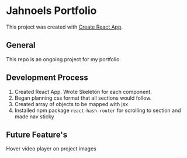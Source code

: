# Jahnoels Portfolio

This project was created with [Create React App](https://github.com/facebook/create-react-app).

## General 

This repo is an ongoing project for my portfolio. 

## Development Process

1. Created React App. Wrote Skeleton for each component.
2. Began planning css format that all sections would follow.
3. Created array of objects to be mapped with jsx 
4. Installed npm package `react-hash-router` for scrolling to section and made nav sticky
   

## Future Feature's

Hover video player on project images 


